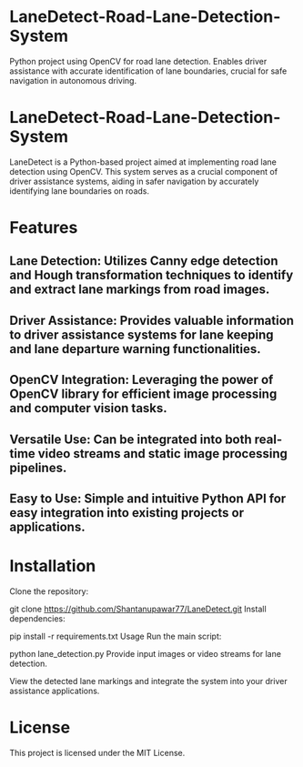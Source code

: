# LaneDetect-Road-Lane-Detection-System
Python project using OpenCV for road lane detection. Enables driver assistance with accurate identification of lane boundaries, crucial for safe navigation in autonomous driving.

# LaneDetect-Road-Lane-Detection-System
LaneDetect is a Python-based project aimed at implementing road lane detection using OpenCV. This system serves as a crucial component of driver assistance systems, aiding in safer navigation by accurately identifying lane boundaries on roads.

# Features
## Lane Detection: Utilizes Canny edge detection and Hough transformation techniques to identify and extract lane markings from road images.
## Driver Assistance: Provides valuable information to driver assistance systems for lane keeping and lane departure warning functionalities.
## OpenCV Integration: Leveraging the power of OpenCV library for efficient image processing and computer vision tasks.
## Versatile Use: Can be integrated into both real-time video streams and static image processing pipelines.
## Easy to Use: Simple and intuitive Python API for easy integration into existing projects or applications.

# Installation
Clone the repository:

git clone https://github.com/Shantanupawar77/LaneDetect.git
Install dependencies:

pip install -r requirements.txt
Usage
Run the main script:

python lane_detection.py
Provide input images or video streams for lane detection.

View the detected lane markings and integrate the system into your driver assistance applications.


# License
This project is licensed under the MIT License.

